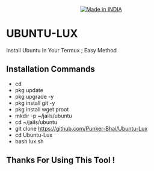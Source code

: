 <p align="center">
<a href="https://punkers.business.site"><img title="Made in INDIA" src="https://img.shields.io/badge/MADE%20IN-INDIA-SCRIPT?colorA=%23ff8100&colorB=%23017e40&colorC=%23ff0000&style=for-the-badge"></a>
</p>

# **UBUNTU-LUX**
Install Ubuntu In Your Termux ; Easy Method

## Installation Commands
* cd
* pkg update
* pkg upgrade -y
* pkg install git -y
* pkg install wget proot
* mkdir -p ~/jails/ubuntu
* cd ~/jails/ubuntu
* git clone https://github.com/Punker-Bhai/Ubuntu-Lux
* cd Ubuntu-Lux
* bash lux.sh

## Thanks For Using This Tool !
